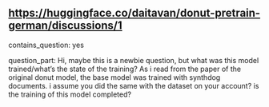 ## https://huggingface.co/daitavan/donut-pretrain-german/discussions/1

contains_question: yes

question_part: Hi, maybe this is a newbie question, but what was this model trained/what’s the state of the training? As i read from the paper of the original donut model, the base model was trained with synthdog documents. i assume you did the same with the dataset on your account? is the training of this model completed?